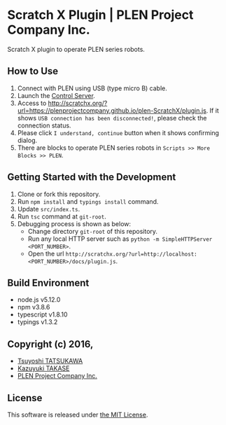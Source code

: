 Scratch X Plugin | PLEN Project Company Inc.
===============================================================================

Scratch X plugin to operate PLEN series robots.


## How to Use

1. Connect with PLEN using USB (type micro B) cable.
2. Launch the [Control Server](https://github.com/plenprojectcompany/plen-ControlServer/releases).
3. Access to http://scratchx.org/?url=https://plenprojectcompany.github.io/plen-ScratchX/plugin.js.
   If it shows `USB connection has been disconnected!`, please check the connection status.
4. Please click `I understand, continue` button when it shows confirming dialog.
5. There are blocks to operate PLEN series robots in `Scripts >> More Blocks >> PLEN`.


## Getting Started with the Development

1. Clone or fork this repository.
2. Run `npm install` and `typings install` command.
3. Update `src/index.ts`.
4. Run `tsc` command at `git-root`.
5. Debugging process is shown as below:
    - Change directory `git-root` of this repository.
    - Run any local HTTP server such as `python -m SimpleHTTPServer <PORT_NUMBER>`.
    - Open the url `http://scratchx.org/?url=http://localhost:<PORT_NUMBER>/docs/plugin.js`.


## Build Environment

- node.js v5.12.0
- npm v3.8.6
- typescript v1.8.10
- typings v1.3.2


## Copyright (c) 2016,

- [Tsuyoshi TATSUKAWA](https://github.com/tatsukawa)
- [Kazuyuki TAKASE](https://github.com/guvalif)
- [PLEN Project Company Inc.](https://plen.jp)


## License

This software is released under [the MIT License](https://opensource.org/licenses/mit-license.php).